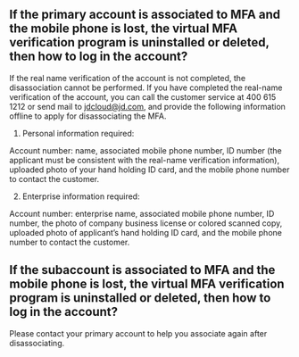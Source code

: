 ## If the primary account is associated to MFA and the mobile phone is lost, the virtual MFA verification program is uninstalled or deleted, then how to log in the account?
If the real name verification of the account is not completed, the disassociation cannot be performed. If you have completed the real-name verification of the account, you can call the customer service at 400 615 1212 or send mail to jdcloud@jd.com, and provide the following information offline to apply for disassociating the MFA.

 1. Personal information required:

Account number: name, associated mobile phone number, ID number (the applicant must be consistent with the real-name verification information), uploaded photo of your hand holding ID card, and the mobile phone number to contact the customer.

2. Enterprise information required:

Account number: enterprise name, associated mobile phone number, ID number, the photo of company business license or colored scanned copy, uploaded photo of applicant’s hand holding ID card, and the mobile phone number to contact the customer.

## If the subaccount is associated to MFA and the mobile phone is lost, the virtual MFA verification program is uninstalled or deleted, then how to log in the account?
Please contact your primary account to help you associate again after disassociating.
